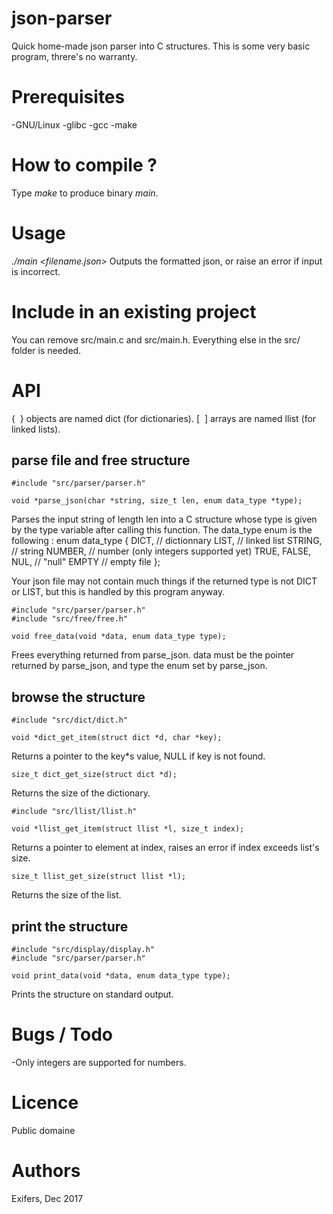 # json-parser
Quick home-made json parser into C structures. This is some very basic program,
threre's no warranty.

# Prerequisites
-GNU/Linux
-glibc
-gcc
-make

# How to compile ?
Type *make* to produce binary *main*.

# Usage
*./main \<filename.json\>*
Outputs the formatted json, or raise an error if input is incorrect.

# Include in an existing project
You can remove src/main.c and src/main.h. Everything else in the src/ folder
is needed.

# API
{  } objects are named dict (for dictionaries).
[  ] arrays are named llist (for linked lists).

## parse file and free structure

    #include "src/parser/parser.h"

    void *parse_json(char *string, size_t len, enum data_type *type);
Parses the input string of length len into a C structure whose type is given
by the type variable after calling this function.
The data\_type enum is the following :
    enum data_type
    {
      DICT, // dictionnary
      LIST, // linked list
      STRING, // string
      NUMBER, // number (only integers supported yet)
      TRUE,
      FALSE,
      NUL, // "null"
      EMPTY // empty file
    };

Your json file may not contain much things if the returned type is not DICT or
LIST, but this is handled by this program anyway.


    #include "src/parser/parser.h"
    #include "src/free/free.h"

    void free_data(void *data, enum data_type type);
Frees everything returned from parse\_json. data must be the pointer returned
by parse\_json, and type the enum set by parse\_json.

## browse the structure

    #include "src/dict/dict.h"

    void *dict_get_item(struct dict *d, char *key);
Returns a pointer to the key*s value, NULL if key is not found.

    size_t dict_get_size(struct dict *d);
Returns the size of the dictionary.

    #include "src/llist/llist.h"

    void *llist_get_item(struct llist *l, size_t index);
Returns a pointer to element at index, raises an error if index exceeds list's
size.

    size_t llist_get_size(struct llist *l);
Returns the size of the list.

## print the structure

    #include "src/display/display.h"
    #include "src/parser/parser.h"

    void print_data(void *data, enum data_type type);

Prints the structure on standard output.

# Bugs / Todo
-Only integers are supported for numbers.

# Licence
Public domaine

# Authors
Exifers, Dec 2017
